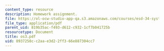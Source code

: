 ```yaml
---
content_type: resource
description: Homework assignment.
file: https://ol-ocw-studio-app-qa.s3.amazonaws.com/courses/esd-34-system-architecture-january-iap-2007/8937258cc2aae3d22ff366e887304cc7_os3.pdf
file_type: application/pdf
parent_uid: 819b35ac-f493-d612-c932-1cf7b041725b
resourcetype: Document
title: os3.pdf
uid: 8937258c-c2aa-e3d2-2ff3-66e887304cc7
---
```

